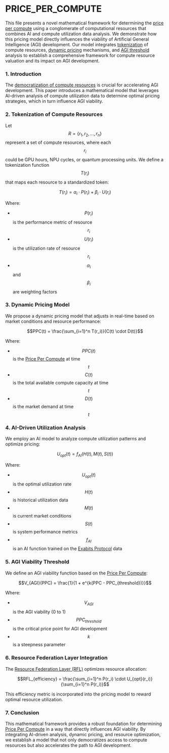 # PRICE\_PER\_COMPUTE

This file presents a novel mathematical framework for determining the [price per compute](PRICE_PER_COMPUTE.md) using a conglomerate of computational resources that combines AI and compute utilization data analysis. We demonstrate how this pricing model directly influences the viability of Artificial General Intelligence (AGI) development. Our model integrates [tokenization](../PHYSICS/QUANTUM_FIELD.MD) of compute resources, [dynamic pricing](../../../literary_products/joes_notes/DYNAMIC_PRICING.md) mechanisms, and [AGI threshold](AGI_SURVIVAL.md) analysis to establish a comprehensive framework for compute resource valuation and its impact on AGI development.

### 1. Introduction

The [democratization of compute resources](../MISC/COST_PER_FLOP.md) is crucial for accelerating AGI development. This paper introduces a mathematical model that leverages AI-driven analysis of compute utilization data to determine optimal pricing strategies, which in turn influence AGI viability.

### 2. Tokenization of Compute Resources

Let $$R = \{r_1, r_2, ..., r_n\}$$ represent a set of compute resources, where each $$r_i$$ could be GPU hours, NPU cycles, or quantum processing units. We define a tokenization function $$T(r_i)$$ that maps each resource to a standardized token:

$$T(r_i) = \alpha_i \cdot P(r_i) + \beta_i \cdot U(r_i)$$

Where:

* $$P(r_i)$$ is the performance metric of resource $$r_i$$
* $$U(r_i)$$ is the utilization rate of resource $$r_i$$
* $$\alpha_i$$ and $$\beta_i$$ are weighting factors

### 3. Dynamic Pricing Model

We propose a dynamic pricing model that adjusts in real-time based on market conditions and resource performance:

$$PPC(t) = \frac{\sum_{i=1}^n T(r_i)}{C(t) \cdot D(t)}$$

Where:

* $$PPC(t)$$ is the [Price Per Compute](PRICE_PER_COMPUTE.md) at time $$t$$
* $$C(t)$$ is the total available compute capacity at time $$t$$
* $$D(t)$$ is the market demand at time $$t$$

### 4. AI-Driven Utilization Analysis

We employ an AI model to analyze compute utilization patterns and optimize pricing:

$$U_{opt}(t) = f_{AI}(H(t), M(t), S(t))$$

Where:

* $$U_{opt}(t)$$ is the optimal utilization rate
* $$H(t)$$ is historical utilization data
* $$M(t)$$ is current market conditions
* $$S(t)$$ is system performance metrics
* $$f_{AI}$$ is an AI function trained on the [Exabits Protocol](../../../literary_products/joes_notes/EXABITS_PROTOCOL.md) data

### 5. AGI Viability Threshold

We define an AGI viability function based on the [Price Per Compute](PRICE_PER_COMPUTE.md):

$$V_{AGI}(PPC) = \frac{1}{1 + e^{k(PPC - PPC_{threshold})}}$$

Where:

* $$V_{AGI}$$ is the AGI viability (0 to 1)
* $$PPC_{threshold}$$ is the critical price point for AGI development
* $$k$$ is a steepness parameter

### 6. Resource Federation Layer Integration

The [Resource Federation Layer (RFL)](../MISC/RESOURCE_FEDERATION_LAYER.md) optimizes resource allocation:

$$RFL_{efficiency} = \frac{\sum_{i=1}^n P(r_i) \cdot U_{opt}(r_i)}{\sum_{i=1}^n P(r_i)}$$

This efficiency metric is incorporated into the pricing model to reward optimal resource utilization.

### 7. Conclusion

This mathematical framework provides a robust foundation for determining [Price Per Compute](PRICE_PER_COMPUTE.md) in a way that directly influences AGI viability. By integrating AI-driven analysis, dynamic pricing, and resource optimization, we establish a model that not only democratizes access to compute resources but also accelerates the path to AGI development.
